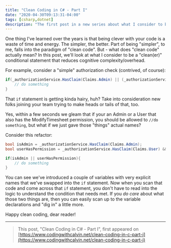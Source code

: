 ```yaml
---
title: "Clean Coding in C# - Part I"
date: "2020-04-30T09:13:31-04:00"
tags: [csharp,dotnet]
description: "The first post in a new series about what I consider to be 'clean code' (using C#, of course). In this one, let's take a look at conditionals (if/else statements)"
---
```


One thing I've learned over the years is that being clever with your code is a waste of time and energy.  The simpler, the better.  Part of being "simpler", to me, falls into the paradigm of "clean code".  But - what does "clean code" actually mean?  In this post, we'll look at what I consider to be a "clean(er)" conditional statement that reduces cognitive complexity/overhead.

For example, consider a "simple" authorization check (contrived, of course):

```csharp
if(_authorizationService.HasClaim(Claims.Admin) || (_authorizationService.HasClaim(Claims.User) && _authorizationService.HasClaim(Claims.ModifyTimesheet))){
    // do something
}
```

That `if` statement is getting kinda hairy, huh?  Take into consideration new folks joining your team trying to make heads or tails of that, too.

Yes, within a few seconds we gleam that if your an Admin or a User that also has the ModifyTimesheet permission, you should be allowed to `//do something`, but what if we just gave those "things" actual names?

Consider this refactor:

```csharp
bool isAdmin = _authorizationService.HasClaim(Claims.Admin);
bool userHasPermission = _authorizationService.HasClaim(Claims.User) && _authorizationService.HasClaim(Claims.ModifyTimesheet);

if(isAdmin || userHasPermission){
    // do something
}
```

You can see we've introduced a couple of variables with very explicit names that we've swapped into the `if` statement.  Now when you scan that code and come across that `if` statement, you don't have to read into the logic to understand the condition that needs met.  If you *do care* about what those two things are, then you can easily scan up to the variable declarations and "dig in" a little more.

Happy clean coding, dear reader!

---

>This post, "Clean Coding in C# - Part I", first appeared on [https://www.codingwithcalvin.net/clean-coding-in-c-part-i](https://www.codingwithcalvin.net/clean-coding-in-c-part-i)

